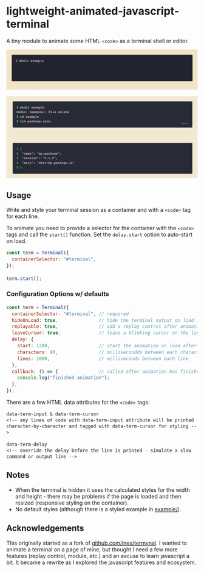 # lightweight-animated-javascript-terminal

A tiny module to animate some HTML `<code>` as a terminal shell or editor.

![Animated GIF](img/gif.gif)

![Screenshot](img/img.png)

## Usage

Write and style your terminal session as a container and with a `<code>` tag for each line.

To animate you need to provide a selector for the container with the `<code>` tags and call the `start()` function. Set the `delay.start` option to auto-start on load.

```javascript
const term = Terminal({
  containerSelector: "#terminal",
});

term.start();
```

### Configuration Options w/ defaults

```javascript
const term = Terminal({
  containerSelector: "#terminal", // required
  hideOnLoad: true,               // hide the terminal output on load in preperation to animate
  replayable: true,               // add a replay control after animation
  leaveCursor: true,              // leave a blinking cursor on the last line after animation
  delay: {
    start: 1200,                  // start the animation on load after 1200 milliseconds
    characters: 90,               // millisecondds between each character
    lines: 1000,                  // milliseconds between each line
  },
  callback: () => {               // called after animation has finished
    console.log("finished animation");
  },
});
```

There are a few HTML data attributes for the `<code>` tags:

```
data-term-input & data-term-cursor
<!-- any lines of code with data-term-input attribute will be printed character-by-character and tagged with data-term-cursor for styling -->

data-term-delay
<!-- override the delay before the line is printed - simulate a slow command or output line -->
```

## Notes

- When the terminal is hidden it uses the calculated styles for the width and height - there may be problems if the page is loaded and then resized (responsive styling on the container).
- No default styles (although there is a styled example in [example/](example/css/index.css)).

## Acknowledgements

This originally started as a fork of [github.com/ines/termynal](https://github.com/ines/termynal). I wanted to animate a terminal on a page of mine, but thought I need a few more features (replay control, module, etc.) and an excuse to learn javascript a bit. It became a rewrite as I explored the javascript features and ecosystem.
